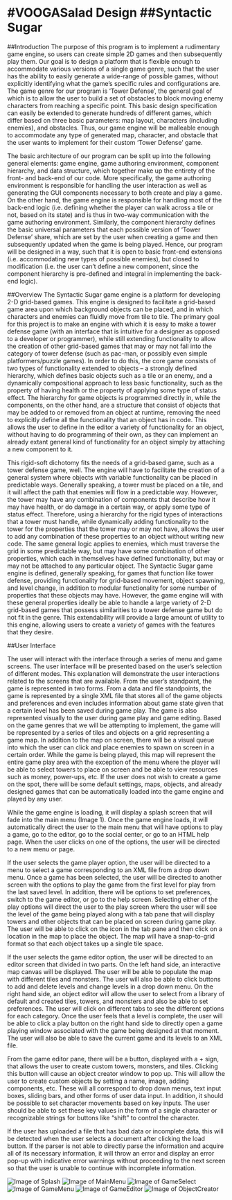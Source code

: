 #VOOGASalad Design
##Syntactic Sugar
========

##Introduction
The purpose of this program is to implement a rudimentary game engine, so users can create simple 2D games and then subsequently play them. Our goal is to design a platform that is flexible enough to accommodate various versions of a single game genre, such that the user has the ability to easily generate a wide-range of possible games, without explicitly identifying what the game’s specific rules and configurations are. The game genre for our program is ‘Tower Defense’, the general goal of which is to allow the user to build a set of obstacles to block moving enemy characters from reaching a specific point. This basic design specification can easily be extended to generate hundreds of different games, which differ based on three basic parameters: map layout, characters (including enemies), and obstacles. Thus, our game engine will be malleable enough to accommodate any type of generated map, character, and obstacle that the user wants to implement for their custom ‘Tower Defense’ game.

The basic architecture of our program can be split up into the following general elements: game engine, game authoring environment, component hierarchy, and data structure, which together make up the entirety of the front- and back-end of our code. More specifically, the game authoring environment is responsible for handling the user interaction as well as generating the GUI components necessary to both create and play a game. On the other hand, the game engine is responsible for handling most of the back-end logic (i.e. defining whether the player can walk across a tile or not, based on its state) and is thus in two-way communication with the game authoring environment. Similarly, the component hierarchy defines the basic universal parameters that each possible version of ‘Tower Defense’ share, which are set by the user when creating a game and then subsequently updated when the game is being played. Hence, our program will be designed in a way, such that it is open to basic front-end extensions (i.e. accommodating new types of possible enemies), but closed to modification (i.e. the user can’t define a new component, since the component hierarchy is pre-defined and integral in implementing the back-end logic).

##Overview
The Syntactic Sugar game engine is a platform for developing 2-D grid-based games. This engine is designed to facilitate a grid-based game area upon which background objects can be placed, and in which characters and enemies can fluidly move from tile to tile. The primary goal for this project is to make an engine with which it is easy to make a tower defense game (with an interface that is intuitive for a designer as opposed to a developer or programmer), while still extending functionality to allow the creation of other grid-based games that may or may not fall into the category of tower defense (such as pac-man, or possibly even simple platformers/puzzle games).
In order to do this, the core game consists of two types of functionality extended to objects – a strongly defined hierarchy, which defines basic objects such as a tile or an enemy, and a dynamically compositional approach to less basic functionality, such as the property of having health or the property of applying some type of status effect. The hierarchy for game objects is programmed directly in, while the components, on the other hand, are a structure that consist of objects that may be added to or removed from an object at runtime, removing the need to explicitly define all the functionality that an object has in code. This allows the user to define in the editor a variety of functionality for an object, without having to do programming of their own, as they can implement an already extant general kind of functionality for an object simply by attaching a new component to it.

This rigid-soft dichotomy fits the needs of a grid-based game, such as a tower defense game, well. The engine will have to facilitate the creation of a general system where objects with variable functionality can be placed in predictable ways. Generally speaking, a tower must be placed on a tile, and it will affect the path that enemies will flow in a predictable way. However, the tower may have any combination of components that describe how it may have health, or do damage in a certain way, or apply some type of status effect. Therefore, using a hierarchy for the rigid types of interactions that a tower must handle, while dynamically adding functionality to the tower for the properties that the tower may or may not have, allows the user to add any combination of these properties to an object without writing new code. The same general logic applies to enemies, which must traverse the grid in some predictable way, but may have some combination of other properties, which each in themselves have defined functionality, but may or may not be attached to any particular object.
The Syntactic Sugar game engine is defined, generally speaking, for games that function like tower defense, providing functionality for grid-based movement, object spawning, and level change, in addition to modular functionality for some number of properties that these objects may have. However, the game engine will with these general properties ideally be able to handle a large variety of 2-D grid-based games that possess similarities to a tower defense game but do not fit in the genre. This extendability will provide a large amount of utility to this engine, allowing users to create a variety of games with the features that they desire.

##User Interface

The user will interact with the interface through a series of menu and game screens. The user interface will be presented based on the user’s selection of different modes. This explanation will demonstrate the user interactions related to the screens that are available. From the user’s standpoint, the game is represented in two forms. From a data and file standpoints, the game is represented by a single XML file that stores all of the game objects and preferences and even includes information about game state given that a certain level has been saved during game play. The game is also represented visually to the user during game play and game editing. Based on the game genres that we will be attempting to implement, the game will be represented by a series of tiles and objects on a grid representing a game map. In addition to the map on screen, there will be a visual queue into which the user can click and place enemies to spawn on screen in a certain order. While the game is being played, this map will represent the entire game play area with the exception of the menu where the player will be able to select towers to place on screen and be able to view resources such as money, power-ups, etc. If the user does not wish to create a game on the spot, there will be some default settings, maps, objects, and already designed games that can be automatically loaded into the game engine and played by any user.

While the game engine is loading, it will display a splash screen that will fade into the main menu (Image 1). Once the game engine loads, it will automatically direct the user to the main menu that will have options to play a game, go to the editor, go to the social center, or go to an HTML help page. When the user clicks on one of the options, the user will be directed to a new menu or page.

If the user selects the game player option, the user will be directed to a menu to select a game corresponding to an XML file from a drop down menu. Once a game has been selected, the user will be directed to another screen with the options to play the game from the first level for play from the last saved level. In addition, there will be options to set preferences, switch to the game editor, or go to the help screen. Selecting either of the play options will direct the user to the play screen where the user will see the level of the game being played along with a tab pane that will display towers and other objects that can be placed on screen during game play. The user will be able to click on the icon in the tab pane and then click on a location in the map to place the object. The map will have a snap-to-grid format so that each object takes up a single tile space.

If the user selects the game editor option, the user will be directed to an editor screen that divided in two parts. On the left hand side, an interactive map canvas will be displayed. The user will be able to populate the map with different tiles and monsters. The user will also be able to click buttons to add and delete levels and change levels in a drop down menu. On the right hand side, an object editor will allow the user to select from a library of default and created tiles, towers, and monsters and also be able to set preferences. The user will click on different tabs to see the different options for each category. Once the user feels that a level is complete, the user will be able to click a play button on the right hand side to directly open a game playing window associated with the game being designed at that moment. The user will also be able to save the current game and its levels to an XML file.

From the game editor pane, there will be a button, displayed with a + sign,  that allows the user to create custom towers, monsters, and tiles. Clicking this button will cause an object creator window to pop up. This will allow the user to create custom objects by setting a name, image, adding components, etc. These will all correspond to drop down menus, text input boxes, sliding bars, and other forms of user data input. In addition, it should be possible to set character movements based on key inputs. The user should be able to set these key values in the form of a single character or recognizable strings for buttons like “shift” to control the character.

If the user has uploaded a file that has bad data or incomplete data, this will be detected when the user selects a document after clicking the load button. If the parser is not able to directly parse the information and acquire all of its necessary information, it will throw an error and display an error pop-up with indicative error warnings without proceeding to the next screen so that the user is unable to continue with incomplete information.

![Image of Splash](https://github.com/duke-compsci308-fall2015/voogasalad_SyntacticSugar/blob/master/DESIGN/Splash.png)
![Image of MainMenu](https://github.com/duke-compsci308-fall2015/voogasalad_SyntacticSugar/blob/master/DESIGN/MainMenu.png)
![Image of GameSelect](https://github.com/duke-compsci308-fall2015/voogasalad_SyntacticSugar/blob/master/DESIGN/GameSelect.png)
![Image of GameMenu](https://github.com/duke-compsci308-fall2015/voogasalad_SyntacticSugar/blob/master/DESIGN/GameMenu.png)
![Image of GameEditor](https://github.com/duke-compsci308-fall2015/voogasalad_SyntacticSugar/blob/master/DESIGN/GameEditor.png)
![Image of ObjectCreator](https://github.com/duke-compsci308-fall2015/voogasalad_SyntacticSugar/blob/master/DESIGN/ObjectCreator.png)
